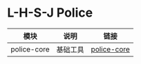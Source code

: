 # L-H-S-J Police


| 模块 | 说明 | 链接 |
| :--: | :--: | :--: |
| police-core | 基础工具 | [police-core](./police-core/README.md) |









